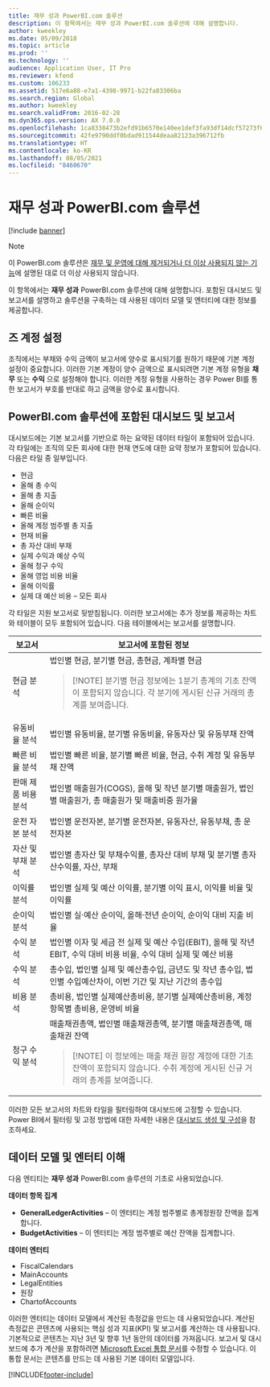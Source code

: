 ```yaml
---
title: 재무 성과 PowerBI.com 솔루션
description: 이 항목에서는 재무 성과 PowerBI.com 솔루션에 대해 설명합니다.
author: kweekley
ms.date: 05/09/2018
ms.topic: article
ms.prod: ''
ms.technology: ''
audience: Application User, IT Pro
ms.reviewer: kfend
ms.custom: 106233
ms.assetid: 517e6a88-e7a1-4398-9971-b22fa83306ba
ms.search.region: Global
ms.author: kweekley
ms.search.validFrom: 2016-02-28
ms.dyn365.ops.version: AX 7.0.0
ms.openlocfilehash: 1ca8338473b2efd91b6570e140ee1def3fa93df14dcf57273f601efb7f548d08
ms.sourcegitcommit: 42fe9790ddf0bdad911544deaa82123a396712fb
ms.translationtype: HT
ms.contentlocale: ko-KR
ms.lasthandoff: 08/05/2021
ms.locfileid: "8460670"
---
```

# <a name="financial-performance-powerbicom-solution"></a>재무 성과 PowerBI.com 솔루션

[!include [banner](../includes/banner.md)]

> [!NOTE]
> 이 PowerBI.com 솔루션은 [재무 및 운영에 대해 제거되거나 더 이상 사용되지 않는 기능](../migration-upgrade/deprecated-features.md#power-bi-content-packs-available-on-appsource)에 설명된 대로 더 이상 사용되지 않습니다.

이 항목에서는 **재무 성과** PowerBI.com 솔루션에 대해 설명합니다. 포함된 대시보드 및 보고서를 설명하고 솔루션을 구축하는 데 사용된 데이터 모델 및 엔터티에 대한 정보를 제공합니다.

## <a name="main-account-setup"></a>즈 계정 설정
조직에서는 부채와 수익 금액이 보고서에 양수로 표시되기를 원하기 때문에 기본 계정 설정이 중요합니다. 이러한 기본 계정이 양수 금액으로 표시되려면 기본 계정 유형을 **채무** 또는 **수익** 으로 설정해야 합니다. 이러한 계정 유형을 사용하는 경우 Power BI를 통한 보고서가 부호를 반대로 하고 금액을 양수로 표시합니다.

## <a name="dashboard-and-reports-that-are-included-in-the-powerbicom-solution"></a>PowerBI.com 솔루션에 포함된 대시보드 및 보고서
대시보드에는 기본 보고서를 기반으로 하는 요약된 데이터 타일이 포함되어 있습니다. 각 타일에는 조직의 모든 회사에 대한 현재 연도에 대한 요약 정보가 포함되어 있습니다. 다음은 타일 중 일부입니다.

- 현금
- 올해 총 수익
- 올해 총 지출
- 올해 순이익
- 빠른 비율
- 올해 계정 범주별 총 지출
- 현재 비율
- 총 자산 대비 부채
- 실제 수익과 예상 수익
- 올해 청구 수익
- 올해 영업 비용 비율
- 올해 이익률
- 실제 대 예산 비용 – 모든 회사

각 타일은 지원 보고서로 뒷받침됩니다. 이러한 보고서에는 추가 정보를 제공하는 차트와 테이블이 모두 포함되어 있습니다. 다음 테이블에서는 보고서를 설명합니다.

| 보고서                      | 보고서에 포함된 정보 |
|-----------------------------|--------------------------------------|
| 현금 분석               | 법인별 현금, 분기별 현금, 총현금, 계좌별 현금<blockquote>[!NOTE] 분기별 현금 정보에는 1분기 총계의 기초 잔액이 포함되지 않습니다. 각 분기에 게시된 신규 거래의 총계를 보여줍니다.</blockquote> |
| 유동비율 분석      | 법인별 유동비율, 분기별 유동비율, 유동자산 및 유동부채 잔액 |
| 빠른 비율 분석        | 법인별 빠른 비율, 분기별 빠른 비율, 현금, 수취 계정 및 유동부채 잔액 |
| 판매 제품 비용 분석 | 법인별 매출원가(COGS), 올해 및 작년 분기별 매출원가, 법인별 매출원가, 총 매출원가 및 매출비중 원가율 |
| 운전 자본 분석    | 법인별 운전자본, 분기별 운전자본, 유동자산, 유동부채, 총 운전자본 |
| 자산 및 부채 분석     | 법인별 총자산 및 부채수익률, 총자산 대비 부채 및 분기별 총자산수익률, 자산, 부채 |
| 이익률 분석      | 법인별 실제 및 예산 이익률, 분기별 이익 표시, 이익률 비율 및 이익률 |
| 순이익 분석         | 법인별 실·예산 순이익, 올해·전년 순이익, 순이익 대비 지출 비율 |
| 수익 분석           | 법인별 이자 및 세금 전 실제 및 예산 수입(EBIT), 올해 및 작년 EBIT, 수익 대비 비용 비율, 수익 대비 실제 및 예산 비용 |
| 수익 분석            | 총수입, 법인별 실제 및 예산총수입, 금년도 및 작년 총수입, 법인별 수입예산차이, 이번 기간 및 지난 기간의 총수입 |
| 비용 분석            | 총비용, 법인별 실제예산총비용, 분기별 실제예산총비용, 계정항목별 총비용, 운영비 비율 |
| 청구 수익 분석     | 매출채권총액, 법인별 매출채권총액, 분기별 매출채권총액, 매출채권 잔액<blockquote>[!NOTE] 이 정보에는 매출 채권 원장 계정에 대한 기초 잔액이 포함되지 않습니다. 수취 계정에 게시된 신규 거래의 총계를 보여줍니다.</blockquote> |

이러한 모든 보고서의 차트와 타일을 필터링하여 대시보드에 고정할 수 있습니다. Power BI에서 필터링 및 고정 방법에 대한 자세한 내용은 [대시보드 생성 및 구성](https://powerbi.microsoft.com/guided-learning/powerbi-learning-4-2-create-configure-dashboards)을 참조하세요.

## <a name="understanding-the-data-model-and-entities"></a>데이터 모델 및 엔터티 이해
다음 엔티티는 **재무 성과** PowerBI.com 솔루션의 기초로 사용되었습니다.

**데이터 항목 집계**

- **GeneralLedgerActivities** – 이 엔터티는 계정 범주별로 총계정원장 잔액을 집계합니다.
- **BudgetActivities** – 이 엔터티는 계정 범주별로 예산 잔액을 집계합니다.

**데이터 엔터티**

- FiscalCalendars
- MainAccounts
- LegalEntities
- 원장
- ChartofAccounts

이러한 엔터티는 데이터 모델에서 계산된 측정값을 만드는 데 사용되었습니다. 계산된 측정값은 콘텐츠에 사용되는 핵심 성과 지표(KPI) 및 보고서를 계산하는 데 사용됩니다. 기본적으로 콘텐츠는 지난 3년 및 향후 1년 동안의 데이터를 가져옵니다. 보고서 및 대시보드에 추가 계산을 포함하려면 [Microsoft Excel 통합 문서](/dynamics/s-e/)를 수정할 수 있습니다. 이 통합 문서는 콘텐츠를 만드는 데 사용된 기본 데이터 모델입니다.


[!INCLUDE[footer-include](../../../includes/footer-banner.md)]
